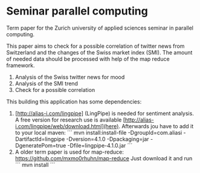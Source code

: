 Seminar parallel computing
==========================

Term paper for the Zurich university of applied sciences seminar in parallel computing.

This paper aims to check for a possible correlation of twitter news from Switzerland and the changes of the Swiss market index (SMI).
The amount of needed data should be processed with help of the map reduce framework.

1. Analysis of the Swiss twitter news for mood
2. Analysis of the SMI trend
3. Check for a possible correlation


This building this application has some dependencies:

1. [http://alias-i.com/lingpipe] (LingPipe) is needed for sentiment analysis. A free version for research use is available
[http://alias-i.com/lingpipe/web/download.html](here). Afterwards jou have to add it to your local maven:
´´´
mvn install:install-file -DgroupId=com.aliasi -DartifactId=lingpipe -Dversion=4.1.0 -Dpackaging=jar -DgeneratePom=true -Dfile=lingpipe-4.1.0.jar
´´´
2. A older term paper is used for map-reduce: https://github.com/mxmo0rhuhn/map-reduce
Just download it and run
´´´
mvn install
´´´